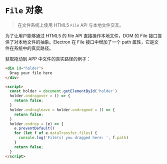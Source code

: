 # `File` 对象

> 在文件系统上使用 HTML5 `File` API 与本地文件交互。

为了让用户能够通过 HTML5 的 file API 直接操作本地文件，DOM 的 File 接口提供了对本地文件的抽象。Electron 在 File 接口中增加了一个 path 属性，它是文件在系统中的真实路径。

获取拖动到 APP 中文件的真实路径的例子：

```html
<div id="holder">
  Drag your file here
</div>

<script>
  const holder = document.getElementById('holder')
  holder.ondragover = () => {
    return false;
  }
  holder.ondragleave = holder.ondragend = () => {
    return false;
  }
  holder.ondrop = (e) => {
    e.preventDefault()
    for (let f of e.dataTransfer.files) {
      console.log('File(s) you dragged here: ', f.path)
    }
    return false;
  }
</script>
```
